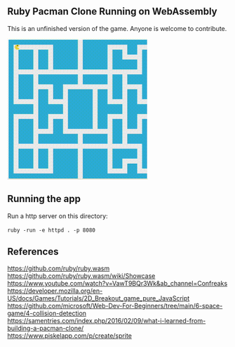 ## Ruby Pacman Clone Running on WebAssembly

This is an unfinished version of the game.
Anyone is welcome to contribute.

![demo](wasm_pacman.gif)

## Running the app
Run a http server on this directory:

`ruby -run -e httpd . -p 8080`

## References
https://github.com/ruby/ruby.wasm  
https://github.com/ruby/ruby.wasm/wiki/Showcase  
https://www.youtube.com/watch?v=VawT9BQr3Wk&ab_channel=Confreaks  
https://developer.mozilla.org/en-US/docs/Games/Tutorials/2D_Breakout_game_pure_JavaScript  
https://github.com/microsoft/Web-Dev-For-Beginners/tree/main/6-space-game/4-collision-detection  
https://samentries.com/index.php/2016/02/09/what-i-learned-from-building-a-pacman-clone/  
https://www.piskelapp.com/p/create/sprite  
